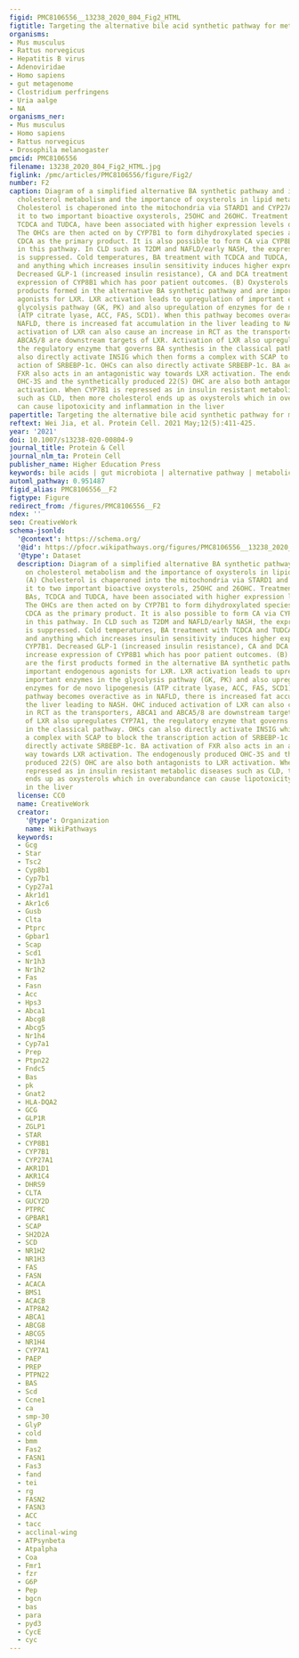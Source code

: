 ```yaml
---
figid: PMC8106556__13238_2020_804_Fig2_HTML
figtitle: Targeting the alternative bile acid synthetic pathway for metabolic diseases
organisms:
- Mus musculus
- Rattus norvegicus
- Hepatitis B virus
- Adenoviridae
- Homo sapiens
- gut metagenome
- Clostridium perfringens
- Uria aalge
- NA
organisms_ner:
- Mus musculus
- Homo sapiens
- Rattus norvegicus
- Drosophila melanogaster
pmcid: PMC8106556
filename: 13238_2020_804_Fig2_HTML.jpg
figlink: /pmc/articles/PMC8106556/figure/Fig2/
number: F2
caption: Diagram of a simplified alternative BA synthetic pathway and its effect on
  cholesterol metabolism and the importance of oxysterols in lipid metabolism. (A)
  Cholesterol is chaperoned into the mitochondria via STARD1 and CYP27A1 converts
  it to two important bioactive oxysterols, 25OHC and 26OHC. Treatment with the BAs,
  TCDCA and TUDCA, have been associated with higher expression levels of CYP27A1.
  The OHCs are then acted on by CYP7B1 to form dihydroxylated species and ultimately,
  CDCA as the primary product. It is also possible to form CA via CYP8B1 activity
  in this pathway. In CLD such as T2DM and NAFLD/early NASH, the expression of CYP7B1
  is suppressed. Cold temperatures, BA treatment with TCDCA and TUDCA, theobrownin
  and anything which increases insulin sensitivity induces higher expression of CYP7B1.
  Decreased GLP-1 (increased insulin resistance), CA and DCA treatment can increase
  expression of CYP8B1 which has poor patient outcomes. (B) Oxysterols are the first
  products formed in the alternative BA synthetic pathway and are important endogenous
  agonists for LXR. LXR activation leads to upregulation of important enzymes in the
  glycolysis pathway (GK, PK) and also upregulation of enzymes for de novo lipogenesis
  (ATP citrate lyase, ACC, FAS, SCD1). When this pathway becomes overactive as in
  NAFLD, there is increased fat accumulation in the liver leading to NASH. OHC induced
  activation of LXR can also cause an increase in RCT as the transporters, ABCA1 and
  ABCA5/8 are downstream targets of LXR. Activation of LXR also upregulates CYP7A1,
  the regulatory enzyme that governs BA synthesis in the classical pathway. OHCs can
  also directly activate INSIG which then forms a complex with SCAP to block the transcription
  action of SRBEBP-1c. OHCs can also directly activate SRBEBP-1c. BA activation of
  FXR also acts in an antagonistic way towards LXR activation. The endogenously produced
  OHC-3S and the synthetically produced 22(S) OHC are also both antagonists to LXR
  activation. When CYP7B1 is repressed as in insulin resistant metabolic diseases
  such as CLD, then more cholesterol ends up as oxysterols which in overabundance
  can cause lipotoxicity and inflammation in the liver
papertitle: Targeting the alternative bile acid synthetic pathway for metabolic diseases.
reftext: Wei Jia, et al. Protein Cell. 2021 May;12(5):411-425.
year: '2021'
doi: 10.1007/s13238-020-00804-9
journal_title: Protein & Cell
journal_nlm_ta: Protein Cell
publisher_name: Higher Education Press
keywords: bile acids | gut microbiota | alternative pathway | metabolic diseases
automl_pathway: 0.951487
figid_alias: PMC8106556__F2
figtype: Figure
redirect_from: /figures/PMC8106556__F2
ndex: ''
seo: CreativeWork
schema-jsonld:
  '@context': https://schema.org/
  '@id': https://pfocr.wikipathways.org/figures/PMC8106556__13238_2020_804_Fig2_HTML.html
  '@type': Dataset
  description: Diagram of a simplified alternative BA synthetic pathway and its effect
    on cholesterol metabolism and the importance of oxysterols in lipid metabolism.
    (A) Cholesterol is chaperoned into the mitochondria via STARD1 and CYP27A1 converts
    it to two important bioactive oxysterols, 25OHC and 26OHC. Treatment with the
    BAs, TCDCA and TUDCA, have been associated with higher expression levels of CYP27A1.
    The OHCs are then acted on by CYP7B1 to form dihydroxylated species and ultimately,
    CDCA as the primary product. It is also possible to form CA via CYP8B1 activity
    in this pathway. In CLD such as T2DM and NAFLD/early NASH, the expression of CYP7B1
    is suppressed. Cold temperatures, BA treatment with TCDCA and TUDCA, theobrownin
    and anything which increases insulin sensitivity induces higher expression of
    CYP7B1. Decreased GLP-1 (increased insulin resistance), CA and DCA treatment can
    increase expression of CYP8B1 which has poor patient outcomes. (B) Oxysterols
    are the first products formed in the alternative BA synthetic pathway and are
    important endogenous agonists for LXR. LXR activation leads to upregulation of
    important enzymes in the glycolysis pathway (GK, PK) and also upregulation of
    enzymes for de novo lipogenesis (ATP citrate lyase, ACC, FAS, SCD1). When this
    pathway becomes overactive as in NAFLD, there is increased fat accumulation in
    the liver leading to NASH. OHC induced activation of LXR can also cause an increase
    in RCT as the transporters, ABCA1 and ABCA5/8 are downstream targets of LXR. Activation
    of LXR also upregulates CYP7A1, the regulatory enzyme that governs BA synthesis
    in the classical pathway. OHCs can also directly activate INSIG which then forms
    a complex with SCAP to block the transcription action of SRBEBP-1c. OHCs can also
    directly activate SRBEBP-1c. BA activation of FXR also acts in an antagonistic
    way towards LXR activation. The endogenously produced OHC-3S and the synthetically
    produced 22(S) OHC are also both antagonists to LXR activation. When CYP7B1 is
    repressed as in insulin resistant metabolic diseases such as CLD, then more cholesterol
    ends up as oxysterols which in overabundance can cause lipotoxicity and inflammation
    in the liver
  license: CC0
  name: CreativeWork
  creator:
    '@type': Organization
    name: WikiPathways
  keywords:
  - Gcg
  - Star
  - Tsc2
  - Cyp8b1
  - Cyp7b1
  - Cyp27a1
  - Akr1d1
  - Akr1c6
  - Gusb
  - Clta
  - Ptprc
  - Gpbar1
  - Scap
  - Scd1
  - Nr1h3
  - Nr1h2
  - Fas
  - Fasn
  - Acc
  - Hps3
  - Abca1
  - Abcg8
  - Abcg5
  - Nr1h4
  - Cyp7a1
  - Prep
  - Ptpn22
  - Fndc5
  - Bas
  - pk
  - Gnat2
  - HLA-DQA2
  - GCG
  - GLP1R
  - ZGLP1
  - STAR
  - CYP8B1
  - CYP7B1
  - CYP27A1
  - AKR1D1
  - AKR1C4
  - DHRS9
  - CLTA
  - GUCY2D
  - PTPRC
  - GPBAR1
  - SCAP
  - SH2D2A
  - SCD
  - NR1H2
  - NR1H3
  - FAS
  - FASN
  - ACACA
  - BMS1
  - ACACB
  - ATP8A2
  - ABCA1
  - ABCG8
  - ABCG5
  - NR1H4
  - CYP7A1
  - PAEP
  - PREP
  - PTPN22
  - BAS
  - Scd
  - Ccne1
  - ca
  - smp-30
  - GlyP
  - cold
  - bmm
  - Fas2
  - FASN1
  - Fas3
  - fand
  - tei
  - rg
  - FASN2
  - FASN3
  - ACC
  - tacc
  - acclinal-wing
  - ATPsynbeta
  - Atpalpha
  - Coa
  - Fmr1
  - fzr
  - G6P
  - Pep
  - bgcn
  - bas
  - para
  - pyd3
  - CycE
  - cyc
---
```

